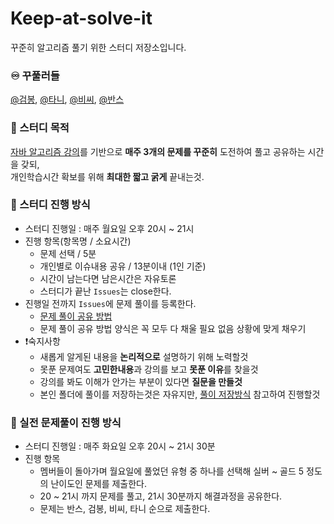 # Keep-at-solve-it
꾸준히 알고리즘 풀기 위한 스터디 저장소입니다.

### ♾ 꾸풀러들
[@검봉](https://github.com/geombong/), [@타니](https://github.com/juni8453), [@비씨](https://github.com/honeysleepr/), [@반스](https://github.com/ffinn92)

### 🔮 스터디 목적
[자바 알고리즘 강의](https://www.inflearn.com/course/%EC%9E%90%EB%B0%94-%EC%95%8C%EA%B3%A0%EB%A6%AC%EC%A6%98-%EB%AC%B8%EC%A0%9C%ED%92%80%EC%9D%B4-%EC%BD%94%ED%85%8C%EB%8C%80%EB%B9%84/dashboard)를 기반으로 **매주 3개의 문제를 꾸준히** 도전하여 풀고 공유하는 시간을 갖되, </br>
개인학습시간 확보를 위해 **최대한 짧고 굵게** 끝내는것.

### 🧾 스터디 진행 방식
- 스터디 진행일 : 매주 월요일 오후 20시 ~ 21시
- 진행 항목(항목명 / 소요시간) </br>
  - 문제 선택 / 5분
  - 개인별로 이슈내용 공유 / 13분이내 (1인 기준)
  - 시간이 남는다면 남은시간은 자유토론
  - 스터디가 끝난 `Issues`는 close한다.
- 진행일 전까지 `Issues`에 문제 풀이를 등록한다.
  - [문제 풀이 공유 방법](https://github.com/ffinn92/Keep-at-solve-it/blob/main/Form/create_issue_form.md)
  - 문제 풀이 공유 방법 양식은 꼭 모두 다 채울 필요 없음 상황에 맞게 채우기
- ❗️숙지사항
  - 새롭게 알게된 내용을 **논리적으로** 설명하기 위해 노력할것 
  - 못푼 문제여도 **고민한내용**과 강의를 보고 **못푼 이유**를 찾을것
  - 강의를 봐도 이해가 안가는 부분이 있다면 **질문을 만들것**
  - 본인 폴더에 풀이를 저장하는것은 자유지만, [풀이 저장방식]() 참고하여 진행할것
  
### 🧾 실전 문제풀이 진행 방식
- 스터디 진행일 : 매주 화요일 오후 20시 ~ 21시 30분
- 진행 항목 </br>
  - 멤버들이 돌아가며 월요일에 풀었던 유형 중 하나를 선택해 실버 ~ 골드 5 정도의 난이도인 문제를 제출한다.
  - 20 ~ 21시 까지 문제를 풀고, 21시 30분까지 해결과정을 공유한다.
  - 문제는 반스,  검봉, 비씨, 타니 순으로 제출한다.


